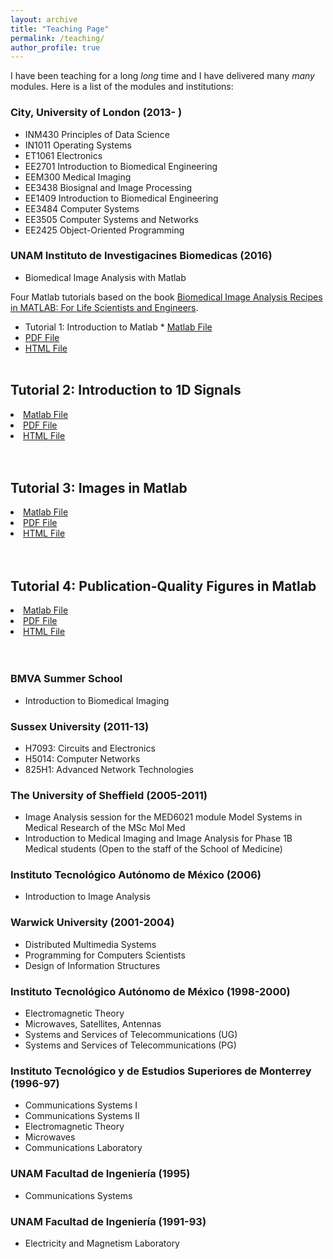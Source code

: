 ```yaml
---
layout: archive
title: "Teaching Page"
permalink: /teaching/
author_profile: true
---
```


I have been teaching for a long *long* time and I have delivered many *many* modules. Here is a list of the modules and institutions:

<h3>City, University of London (2013- )</h3>

 * INM430   Principles of Data Science
 * IN1011   Operating Systems
 * ET1061   Electronics
 * EE2701   Introduction to Biomedical Engineering
 * EEM300   Medical Imaging
 * EE3438 	Biosignal and Image Processing
 * EE1409   Introduction to Biomedical Engineering
 * EE3484 	Computer Systems
 * EE3505 	Computer Systems and Networks
 * EE2425  	Object-Oriented Programming

 <h3>UNAM Instituto de Investigacines Biomedicas (2016)</h3>

* Biomedical Image Analysis with Matlab  


<p>Four Matlab tutorials based on the book <a href="https://bcs.wiley.com/he-bcs/Books?action=index&bcsId=9651&itemId=1118657551">
Biomedical Image Analysis Recipes in MATLAB: For Life Scientists and Engineers</a>.</p>

* Tutorial 1: Introduction to Matlab</h4>
<space><space> * <a href="http://www.staff.city.ac.uk/~sbbk034/tutorials/Tutorial_IntroductionToMatlab.m"> Matlab File </a>
* <a href="http://www.staff.city.ac.uk/~sbbk034/tutorials/Tutorial_IntroductionToMatlab.pdf"> PDF File </a>
* <a href="http://www.staff.city.ac.uk/~sbbk034/tutorials/Tutorial_IntroductionToMatlab.html"> HTML File </a>
<br><br>



<h2> Tutorial 2: Introduction to 1D Signals</h2>
<li><a href="http://www.staff.city.ac.uk/~sbbk034/tutorials/Tutorial_1D_SignalsInMatlab.m"> Matlab File </a></li>
<li><a href="http://www.staff.city.ac.uk/~sbbk034/tutorials/Tutorial_1D_SignalsInMatlab.pdf"> PDF File </a></li>
<li><a href="http://www.staff.city.ac.uk/~sbbk034/tutorials/Tutorial_1D_SignalsInMatlab.html"> HTML File </a></li>
<br><br>

<h2> Tutorial 3: Images in Matlab</h2>
<li><a href="http://www.staff.city.ac.uk/~sbbk034/tutorials/Tutorial_ImagesInMatlab.m"> Matlab File </a></li>
<li><a href="http://www.staff.city.ac.uk/~sbbk034/tutorials/Tutorial_ImagesInMatlab.pdf"> PDF File </a></li>
<li><a href="http://www.staff.city.ac.uk/~sbbk034/tutorials/Tutorial_ImagesInMatlab.html"> HTML File </a></li>
<br><br>


<h2> Tutorial 4: Publication-Quality Figures in Matlab </h2>
<li><a href="http://www.staff.city.ac.uk/~sbbk034/tutorials/Tutorial_PublicationQualityFigures.m"> Matlab File </a></li>
<li><a href="http://www.staff.city.ac.uk/~sbbk034/tutorials/Tutorial_PublicationQualityFigures.pdf"> PDF File </a></li>
<li><a href="http://www.staff.city.ac.uk/~sbbk034/tutorials/Tutorial_PublicationQualityFigures.html"> HTML File </a></li>
<br><br>



<h3>BMVA Summer School</h3>

* Introduction to Biomedical Imaging

<h3>Sussex University (2011-13)</h3>

 *  H7093: Circuits and Electronics
 *  H5014: Computer Networks
 *  825H1: Advanced Network Technologies

<h3>The University of Sheffield (2005-2011)</h3>

 * Image Analysis session for the MED6021 module Model Systems in Medical Research of the MSc Mol Med
 * Introduction to Medical Imaging and Image Analysis for Phase 1B Medical students (Open to the staff of the School of Medicine)

<h3> Instituto Tecnológico Autónomo de México (2006)</h3>

 *   Introduction to Image Analysis

<h3>Warwick University (2001-2004)</h3>

 *  Distributed Multimedia Systems
 *  Programming for Computers Scientists
 *  Design of Information Structures


<h3>Instituto Tecnológico Autónomo de México (1998-2000)</h3>

 *  Electromagnetic Theory
 *  Microwaves, Satellites, Antennas
 *  Systems and Services of Telecommunications (UG)
 *  Systems and Services of Telecommunications (PG)



<h3>Instituto Tecnológico y de Estudios Superiores de Monterrey (1996-97)</h3>

 *    Communications Systems I
 *    Communications Systems II
 *    Electromagnetic Theory
 *    Microwaves
 *    Communications Laboratory

 <h3>UNAM Facultad de Ingeniería (1995)</h3>

  *    Communications Systems

<h3>UNAM Facultad de Ingeniería (1991-93)</h3>

 *    Electricity and Magnetism Laboratory
